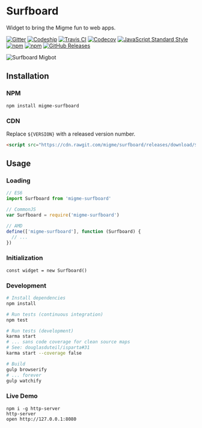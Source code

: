 # Surfboard
Widget to bring the Migme fun to web apps.

[![Gitter](https://img.shields.io/badge/gitter-join%20chat-brightgreen.svg)](https://gitter.im/migme/surfboard)
[![Codeship](https://img.shields.io/codeship/737faef0-c964-0132-6f8a-1e9b8d507ee8.svg)](https://codeship.com/projects/75220)
[![Travis CI](https://img.shields.io/travis/migme/surfboard.svg)](https://travis-ci.org/migme/surfboard)
[![Codecov](https://img.shields.io/codecov/c/github/migme/surfboard.svg)](https://codecov.io/github/migme/surfboard)
[![JavaScript Standard Style](https://img.shields.io/badge/code%20style-standard-brightgreen.svg?style=flat)](https://github.com/feross/standard)
[![npm](https://img.shields.io/npm/v/migme-surfboard.svg)](https://www.npmjs.com/package/migme-surfboard)
[![npm](https://img.shields.io/npm/dm/migme-surfboard.svg)](https://www.npmjs.com/package/migme-surfboard)
[![GitHub Releases](https://img.shields.io/github/downloads/migme/surfboard/latest/total.svg)](https://github.com/migme/surfboard/releases/latest)

![Surfboard Migbot](https://cdn.rawgit.com/cbas/a179036f13f3d43ebc72/raw/36439504320b80e0e03ba6d6cfecc4ce6ba5775e/surfboard.svg "Surfboard Migbot")

## Installation
### NPM
```
npm install migme-surfboard
```
### CDN
Replace `${VERSION}` with a released version number.
```html
<script src="https://cdn.rawgit.com/migme/surfboard/releases/download/${VERSION}/migme-surfboard.min.js"></script>
```

## Usage

### Loading
```js
// ES6
import Surfboard from 'migme-surfboard'

// CommonJS
var Surfboard = require('migme-surfboard')

// AMD
define(['migme-surfboard'], function (Surfboard) {
  // ...
})
```

### Initialization
```
const widget = new Surfboard()
```

### Development
```bash
# Install dependencies
npm install

# Run tests (continuous integration)
npm test

# Run tests (development)
karma start
# ... sans code coverage for clean source maps
# See: douglasduteil/isparta#31
karma start --coverage false

# Build
gulp browserify
# ... forever
gulp watchify
```

### Live Demo
```
npm i -g http-server
http-server
open http://127.0.0.1:8080
```
